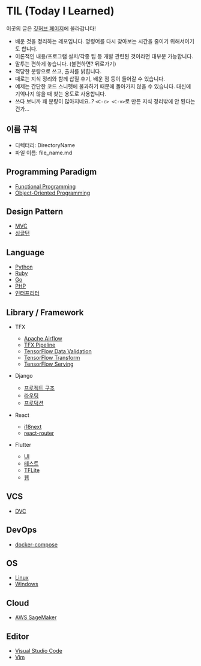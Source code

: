 # TIL (Today I Learned)

이곳의 글은 [깃허브 페이지](https://solar0037.github.io/TIL)에 올라갑니다!

- 배운 것을 정리하는 레포입니다. 명령어를 다시 찾아보는 시간을 줄이기 위해서이기도 합니다.
- 이론적인 내용/프로그램 설치/각종 팁 등 개발 관련된 것이라면 대부분 가능합니다.
- 말투는 편하게 놓습니다. (불편하면? 뒤로가기)
- 적당한 분량으로 쓰고, 출처를 밝힙니다.
- 때로는 지식 정리와 함께 삽질 후기, 배운 점 등이 들어갈 수 있습니다.
- 예제는 간단한 코드 스니펫에 불과하기 때문에 돌아가지 않을 수 있습니다. 대신에 기억나지 않을 때 찾는 용도로 사용합니다.
- 쓰다 보니까 꽤 분량이 많아지네요..? `<C-c> <C-v>`로 만든 지식 정리밖에 안 된다는 건가...

## 이름 규칙

- 디렉터리: DirectoryName
- 파일 이름: file_name.md

## Programming Paradigm

- [Functional Programming](./Paradigm/FP.md)
- [Object-Oriented Programming](./Paradigm/OOP.md)

## Design Pattern

- [MVC](./DesignPattern/MVC.md)
- [싱글턴](./DesignPattern/singleton.md)

## Language

- [Python](./Language/Python.md)
- [Ruby](./Language/Ruby.md)
- [Go](./Language/Go.md)
- [PHP](./Language/PHP.md)
- [인터프리터](./Language/Interpreter.md)

## Library / Framework

- TFX

  - [Apache Airflow](./LibFwk/TFX/apache_airflow.md)
  - [TFX Pipeline](./LibFwk/TFX/tfx_pipeline.md)
  - [TensorFlow Data Validation](./LibFwk/TFX/tfdv.md)
  - [TensorFlow Transform](./LibFwk/TFX/tft.md)
  - [TensorFlow Serving](./LibFwk/TFX/tf_serving.md)

- Django

  - [프로젝트 구조](./LibFwk/Django/project_structure.md)
  - [라우팅](./LibFwk/Django/routing.md)
  - [프로덕션](./LibFwk/Django/production.md)

- React

  - [i18next](./LibFwk/React/react_i18next.md)
  - [react-router](./LibFwk/React/react_router.md)

- Flutter

  - [UI](./LibFwk/Flutter/ui.md)
  - [테스트](./LibFwk/Flutter/test.md)
  - [TFLite](./LibFwk/Flutter/tflite.md)
  - [웹](./LibFwk/Flutter/web.md)

## VCS

- [DVC](./VCS/DVC.md)

## DevOps

- [docker-compose](./DevOps/docker_compose.md)

## OS

- [Linux](./OS/Linux.md)
- [Windows](./OS/Windows.md)

## Cloud

- [AWS SageMaker](./Cloud/AWS_SageMaker.md)

## Editor

- [Visual Studio Code](./Editor/VSCode.md)
- [Vim](./Editor/Vim.md)

